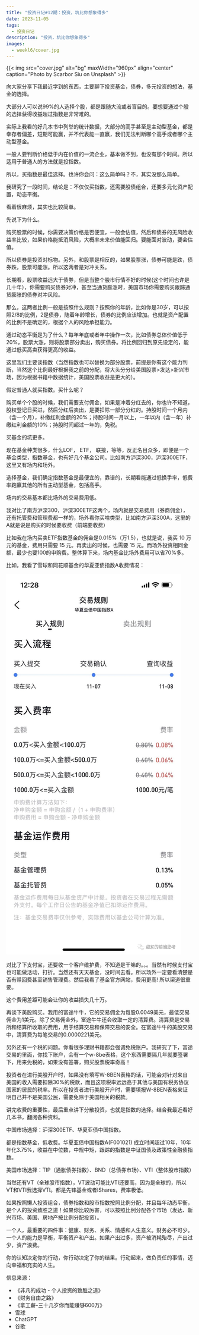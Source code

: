 ```yaml
---
title: "投资日记#12期：投资，坑比你想象得多"
date: 2023-11-05
tags:
  - 投资日记
description: "投资，坑比你想象得多"
images:
  - weekl6/cover.jpg
---
```


{{< img src="cover.jpg" alt="bg" maxWidth="960px" align="center" caption="Photo by Scarbor Siu on Unsplash" >}}

向大家分享下我最近学到的东西，主要聊下投资基金，债券，多元投资的想法，基金的选择。

大部分人可以说99%的人选择个股，都是跟随大流或者盲目的。要想要通过个股的选择获得收益超过指数是非常难的。

实际上我看的好几本书中列举的统计数据，大部分的高手甚至是主动型基金，都是幸存者偏差，短期可能赢，并不代表能一直赢，我们无法判断哪个高手或者哪个主动型基金。

一般人要判断价格低于内在价值的一流企业，基本做不到，也没有那个时间。所以适用于普通人的方法就是投指数。

所以，买指数是最佳选择。也许你会问：这么简单吗？不，其实没那么简单。

我研究了一段时间，结论是：不仅仅买指数，还需要股债组合，还要多元化资产配置，动态平衡。

看着很麻烦，其实也比较简单。

先说下为什么。

购买股票的时候，你需要决策价格是否便宜，一般会估值，然后和债券的无风险收益率比较，如果价格能抵消风险，大概率未来价值能回归。要能面对波动，要会估值。

所以债券是投资对标物。另外，和股票是相反的，如果股票涨，债券可能是跌，债券跌，股票可能涨。所以这两者是对冲关系。

长期看，股票收益远大于债券，但是当整个股市行情不好的时候(这个时间也许是几十年），你需要购买债券对冲，甚至当通货膨涨时，美国市场你需要购买跟踪通货膨胀的债券对冲风险。

那么，这两者比例一般是按照什么规则？按照你的年龄，比如你是30岁，可以按照2/8的比例，2是债券，随着年龄增长，债券的比例应该增加。也就是资产配置的比例不是确定的，根据个人的风险承担能力。

通过动态平衡是为了什么？每年年底或者年中操作一次，比如债券总体价值低于20%，股票大涨，则将股票部分卖出，购买债券。将比例回归到原先设定的，能通过低买高卖获得更高的收益。

这里我们主要谈指数（当然指数也可以替换为部分股票，前提是你有这个能力判断，当然这个比例最好根据我之前的分配，将大头分分给美国股票>发达>新兴市场，因为根据书籍中数据统计，美国股票收益是更大的）。

假定普通人就买指数。买什么呢？

购买单个个股的时候，我们需要支付佣金，如果是冲着分红去的，你也许不知道，股权登记日买进，然后分红后卖出，是要扣除一部分分红的。持股时间一个月内（含一个月），补缴红利金额的20%；持股时间一月以上，一年以内（含一年）补缴红利金额的10%；持股时间超过一年的，免税。

买基金的坑更多。

现在基金种类很多，什么LOF， ETF， 联接，等等，反正名目众多，即便是一个基金类型，指数基金，也有好几个基金公司。比如南方沪深300，沪深300ETF，这里又有场内和场外。

选择基金，我们确定指数基金是最便宜的，靠谱的，长期看能通过低换手率，低费率跑赢其他的所有主动型基金，包括高手。

场内的交易基本都比场外的交易费用低。

我对比了南方沪深300，沪深300ETF这两个，场内就是交易费用（券商佣金），还有托管费和管理费都一样的，场外看你买啥类型，比如南方沪深300A，这里的A就是说是购买的时候要收费（前端要收费）

比如我在场内买卖ETF指数基金的佣金是0.015%（万1.5），也就是说，我买 10 万元的基金，费用只需要 15 元。再卖出的时候，也需要 15 元。而场外投资相同金额，最少也要100的申购费。整体算下来，场内基金比场外费用可以省70%多。

比如，我看了雪球和同花顺基金的华夏亚债指数A收费情况：

![](ddd.png)

对比了下支付宝，还要收一个客户维护费，不知道是干嘛的。。。当然有时候支付宝也可能做活动，打折。当然还有天天基金，没时间去看。所以场外一定要看清楚是否有赎回费甚至销售管理费。然后我看了基金官方网站，费用更高! 所以渠道很重要。

这个费用差距可能会让你的收益损失几十万。

再谈下美股购买。我用的富途牛牛，它的交易佣金为每股0.0049美元，最低交易佣金为1美元。除了交易佣金外，富途牛牛还会收取一定的清算费。清算费是交易所和结算所收取的费用，用于结算交易和保障交易的安全。在富途牛牛的美股交易中，清算费为每笔交易的0.0000221美元。

另外还有一个税的问题。你看很多理财书籍都会强调免税账户。我研究了下，富途交易的里面，你找下账户，会有一个w-8be表格，这个东西需要隔几年就要签署下，用来免税的，如果没有签署，购买股票税率奇高！

投资者在进行美股开户时，如果没有填写W-8BEN表格的话，可能会对针对来自美国的收入需要扣除30%的税款，而且这项税率远远高于其他与美国有税务协议国家的居民的税率。所以在投资者进行美股开户时，需要填报W-8BEN表格来证明自己并不是美国公民，需要免除于美国相关的税款。

讲完收费的重要性，最后重点讲下分散投资，也就是指数的选择。结合我最近看好几本书，翻阅各种资料。

中国市场选择：沪深300ETF、华夏亚债中国指数。

都是指数基金，低收费。华夏亚债中国指数A(F001021)  成立时间超过10年，10年年化3.75%，收益在中位数，中规中矩，跟踪的指数是中证国债及政策性金融债指数。

美国市场选择：TIP（通胀债券指数）、BND（总债券市场）、VTI（整体股市指数）

当然还有VT（全球股市指数），VT波动可能比VTI还要高，因为是全球的，所以VT和VTI我选择VTI。都是先锋基金或者IShares，费率极低。

如果按照懒人投资组合，债券指数和股市指数按照比例分配，并且每年动态平衡，是个人的投资致胜之道！如果你比较厉害，可以按照比例分配各个市场（发达、新兴市场、美国、房地产按比例分配投资）。

一个人，最重要的四件事：健康、财务、关系、情感和人生意义。财务必不可少。一个人的能力是平衡，平衡资产和产出。如果产出过多，资产被消耗殆尽，产出过少，资产浪费。

你的认知决定你的行动，你行动决定了你的结果。行动起来，做负责任的事情，迈向幸福和充实的人生。

信息来源：

- 《非凡的成功 - 个人投资的致胜之道》  
- 《财务自由之路》  
- 《拿工薪-三十几岁你而能赚够600万》  
- 雪球
- ChatGPT
- 谷歌